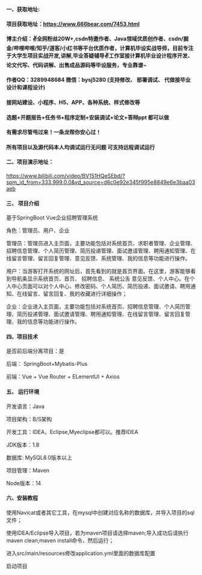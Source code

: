#### 一、获取地址:

#### 项目获取地址：https://www.666bear.com/7453.html

**博主介绍：✌全网粉丝20W+,csdn特邀作者、Java领域优质创作者、csdn/掘金/哔哩哔哩/知乎/道客/小红书等平台优质作者，计算机毕设实战导师，目前专注于大学生项目实战开发,讲解,毕业答疑辅导✌工作室接计算机毕业设计程序开发、论文代写、代码讲解、出售成品源码等毕设服务，专业靠谱~**

#### 作者QQ：3289948684 微信：bysj5280 (支持修改、 部署调试、 代做接毕业设计和课程设计)

#### 接网站建设、小程序、H5、APP、各种系统、样式修改等

#### 选题+开题报告+任务书+程序定制+安装调试+论文+答辩ppt 都可以做

#### 有需求尽管甩过来！一条龙帮你安心过！

#### 所有项目以及源代码本人均调试运行无问题 可支持远程调试运行


#### 二、项目演示地址：


https://www.bilibili.com/video/BV151HQeSEbd/?spm_id_from=333.999.0.0&vd_source=d6c0e92e345f995e8849e6e3baa03aeb

#### 三、 项目介绍

基于SpringBoot Vue企业招聘管理系统

角色：管理员、用户、企业

管理员：管理员进入主页面，主要功能包括对系统首页、求职者管理、企业管理、招聘信息管理、个人简历管理、简历投递管理、面试邀请管理、聘用通知管理、在线留言管理、留言回复管理、意见反馈、系统管理、我的信息等功能进行操作。

用户：当游客打开系统的网址后，首先看到的就是首页界面。在这里，游客能够看到导航条显示系统首页、首页、 招聘信息、 系统公舌 意见反馈、个人中心。在个人中心页面可以对个人中心、修改密码、个人简历、简历投递、面试邀请、聘用通知、在线留言、留言回复、我的收藏进行详细操作；

企业：企业进入主页面，主要功能包括对系统首页、招聘信息管理、个人简历管理、简历投递管理、面试邀请管理、聘用通知管理、在线留言管理、留言回复管理、我的信息等功能进行操作。

#### 四、项目技术

是否前后端分离项目：是

后端： SpringBoot+Mybatis-Plus

前端：Vue + Vue Router + ELementUI + Axios

#### 五、 运行环境

开发语言：Java

项目架构：B/S架构

开发工具：IDEA，Eclipse,Myeclipse都可以。推荐IDEA

JDK版本：1.8

数据库: MySQL8.0版本以上

项目管理：Maven

Node版本：14



#### 六、安装教程

使用Navicat或者其它工具，在mysql中创建对应名称的数据库，并导入项目的sql文件；

使用IDEA/Eclipse导入项目，若为maven项目请选择maven;导入成功后请执行maven clean;maven install命令，然后运行；

进入src/main/resources修改application.yml里面的数据库配置

启动项目
